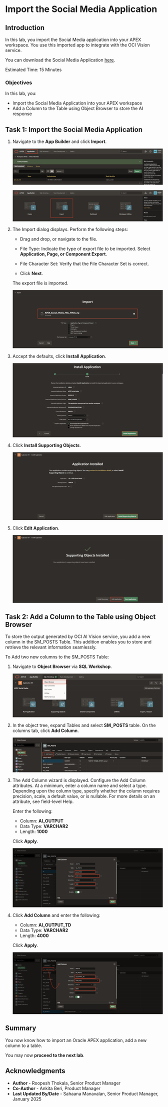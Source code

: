 # Import the Social Media Application

## Introduction

In this lab, you import the Social Media application into your APEX workspace. You use this imported app to integrate with the OCI Vision service.

You can download the Social Media Application [here](https://c4u04.objectstorage.us-ashburn-1.oci.customer-oci.com/p/EcTjWk2IuZPZeNnD_fYMcgUhdNDIDA6rt9gaFj_WZMiL7VvxPBNMY60837hu5hga/n/c4u04/b/livelabsfiles/o/developer-library/APEX_Social_Media_HOL_FINAL.zip).

Estimated Time: 15 Minutes

### Objectives

In this lab, you:

- Import the Social Media Application into your APEX workspace
- Add a Column to the Table using Object Browser to store the AI response

## Task 1: Import the Social Media Application

1. Navigate to the **App Builder** and click **Import**.

    ![Click Import](images/app-builder.png " ")

    ![Click Import](images/import0.png " ")

2. The Import dialog displays. Perform the following steps:
    - Drag and drop, or navigate to the file.

    - File Type: Indicate the type of export file to be imported. Select **Application, Page, or Component Export**.

    - File Character Set: Verify that the File Character Set is correct.

    - Click **Next**.

   The export file is imported.

    ![Click Import](images/import1.png " ")

3. Accept the defaults, click **Install Application**.

    ![Click Import](images/import.png " ")

4. Click **Install Supporting Objects**.

    ![Click Import](images/install-app2.png " ")

5. Click **Edit Application**.

   ![Click Import](images/edit-app1.png " ")

## Task 2: Add a Column to the Table using Object Browser

To store the output generated by OCI AI Vision service, you add a new column in the SM\_POSTS Table. This addition enables you to store and retrieve the relevant information seamlessly.

To Add two new columns to the SM\_POSTS Table:

1. Navigate to **Object Browser** via **SQL Workshop**.

    ![Click Import](images/sql-work.png " ")

2. In the object tree, expand Tables and select **SM\_POSTS** table. On the columns tab, click **Add Column**.

    ![Click Import](images/add-column.png " ")

3. The Add Column wizard is displayed. Configure the Add Column attributes. At a minimum, enter a column name and select a type. Depending upon the column type, specify whether the column requires precision, scale, a default value, or is nullable. For more details on an attribute, see field-level Help.

   Enter the following:
      - Column: **AI\_OUTPUT**
      - Data Type: **VARCHAR2**
      - Length: **1000**

      Click **Apply**.

   ![Click Import](images/ai-output-column.png " ")

4. Click **Add Column** and enter the following:

    - Column: **AI\_OUTPUT\_TD**
    - Data Type: **VARCHAR2**
    - Length: **4000**

    Click **Apply**.

   ![Add Column](images/ai-output-td-column.png " ")

## Summary

You now know how to import an Oracle APEX application, add a new column to a table.

You may now **proceed to the next lab**.

## Acknowledgments

- **Author** - Roopesh Thokala, Senior Product Manager
- **Co-Author** - Ankita Beri, Product Manager
- **Last Updated By/Date** - Sahaana Manavalan, Senior Product Manager, January 2025
